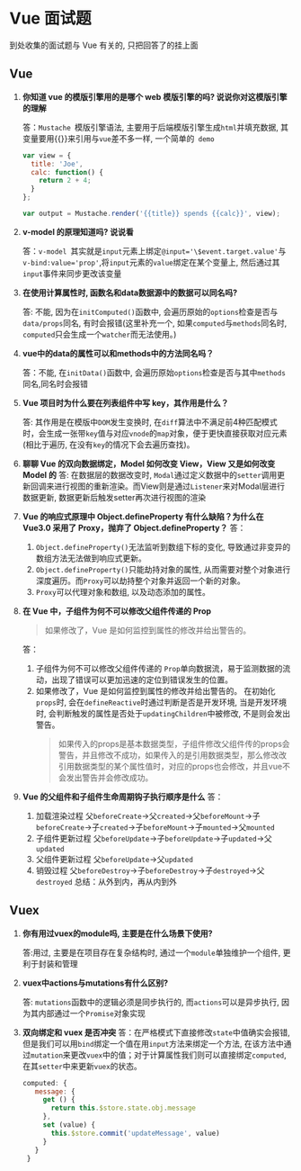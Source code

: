 # Vue 面试题

到处收集的面试题与 Vue 有关的, 只把回答了的挂上面

## Vue

1. **你知道 vue 的模版引擎用的是哪个 web 模版引擎的吗? 说说你对这模版引擎的理解**

   答：`Mustache `模版引擎语法, 主要用于后端模版引擎生成` html `并填充数据, 其变量要用{{}}来引用与` vue `差不多一样, 一个简单的` demo`

   ```js
   var view = {
     title: 'Joe',
     calc: function() {
       return 2 + 4;
     }
   };

   var output = Mustache.render('{{title}} spends {{calc}}', view);
   ```

2. **v-model 的原理知道吗? 说说看**

   答：`v-model `其实就是` input `元素上绑定`@input='\$event.target.value'`与 `v-bind:value='prop'`,将` input `元素的` value `绑定在某个变量上, 然后通过其` input `事件来同步更改该变量

3. **在使用计算属性时, 函数名和data数据源中的数据可以同名吗?**

   答: 不能, 因为在`initComputed()`函数中, 会遍历原始的`options`检查是否与`data/props`同名, 有时会报错(这里补充一个, 如果`computed`与`methods`同名时, `computed`只会生成一个`watcher`而无法使用。)

4. **vue中的data的属性可以和methods中的方法同名吗？**

   答：不能, 在`initData()`函数中, 会遍历原始`options`检查是否与其中`methods`同名,同名时会报错

5. **Vue 项目时为什么要在列表组件中写 key，其作用是什么？**

   答: 其作用是在模版中`DOM`发生变换时, 在`diff`算法中不满足前4种匹配模式时，会生成一张带`key`值与对应`vnode`的`map`对象，便于更快直接获取对应元素(相比于遍历, 在没有`key`的情况下会去遍历查找)。

6. **聊聊 Vue 的双向数据绑定，Model 如何改变 View，View 又是如何改变 Model 的**
   答: 在数据层的数据改变时, `Modal`通过定义数据中的`setter`调用更新回调来进行视图的重新渲染。而View则是通过`Listener`来对Modal层进行数据更新, 数据更新后触发setter再次进行视图的渲染

7. **Vue 的响应式原理中 Object.defineProperty 有什么缺陷？为什么在 Vue3.0 采用了 Proxy，抛弃了 Object.defineProperty？**
   答：
   1. `Object.defineProperty()`无法监听到数组下标的变化, 导致通过非变异的数组方法无法做到响应式更新。
   2. `Object.defineProperty()`只能劫持对象的属性, 从而需要对整个对象进行深度遍历。而`Proxy`可以劫持整个对象并返回一个新的对象。
   3. `Proxy`可以代理对象和数组, 以及动态添加的属性。

8. **在 Vue 中，子组件为何不可以修改父组件传递的 Prop**
   >如果修改了，Vue 是如何监控到属性的修改并给出警告的。

   答：
   1. 子组件为何不可以修改父组件传递的
      `Prop`单向数据流，易于监测数据的流动，出现了错误可以更加迅速的定位到错误发生的位置。
   2. 如果修改了，Vue 是如何监控到属性的修改并给出警告的。
      在初始化`props`时, 会在`defineReactive`时通过判断是否是开发环境, 当是开发环境时, 会判断触发的属性是否处于`updatingChildren`中被修改, 不是则会发出警告。
      >如果传入的props是基本数据类型，子组件修改父组件传的props会警告，并且修改不成功，如果传入的是引用数据类型，那么修改改引用数据类型的某个属性值时，对应的props也会修改，并且vue不会发出警告并会修改成功。

9. **Vue 的父组件和子组件生命周期钩子执行顺序是什么**
    答：
    1. 加载渲染过程
       父`beforeCreate`->父`created`->父`beforeMount`->子`beforeCreate`->子`created`->子`beforeMount`->子`mounted`->父`mounted`
    2. 子组件更新过程
       父`beforeUpdate`->子`beforeUpdate`->子`updated`->父`updated`
    3. 父组件更新过程
       父`beforeUpdate`->父`updated`
    4. 销毁过程
       父`beforeDestroy`->子`beforeDestroy`->子`destroyed`->父`destroyed`
    总结：从外到内，再从内到外

## Vuex
1. **你有用过vuex的module吗, 主要是在什么场景下使用?**

   答:用过, 主要是在项目存在复杂结构时, 通过一个`module`单独维护一个组件, 更利于封装和管理

2. **vuex中actions与mutations有什么区别?**

   答: `mutations`函数中的逻辑必须是同步执行的, 而`actions`可以是异步执行, 因为其内部通过一个`Promise`对象实现

3. **双向绑定和 vuex 是否冲突**
   答：在严格模式下直接修改`state`中值确实会报错, 但是我们可以用`bind`绑定一个值在用`input`方法来绑定一个方法, 在该方法中通过`mutation`来更改`vuex`中的值；对于计算属性我们则可以直接绑定`computed`, 在其`setter`中来更新`vuex`的状态。
   ```js
   computed: {
      message: {
        get () {
          return this.$store.state.obj.message
        },
        set (value) {
          this.$store.commit('updateMessage', value)
        }
      }
    }
   ```